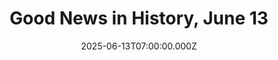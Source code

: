 ---
title: "Good News in History, June 13"
date: 2025-06-13T07:00:00.000Z
category: Human Kindness
externalLink: "https://www.goodnewsnetwork.org/events060613/"
image: ""
excerpt: "70 years ago today, Alan Hansen, one of the greatest Scottish footballers of all time and one of the greatest defenders to ever play in England, was born. Transforming the role of the central defender with his delicate touch and incisive passing, he won 8 top-flight English titles with Liverpool FC, including a period that […] The post Good News…"
---
